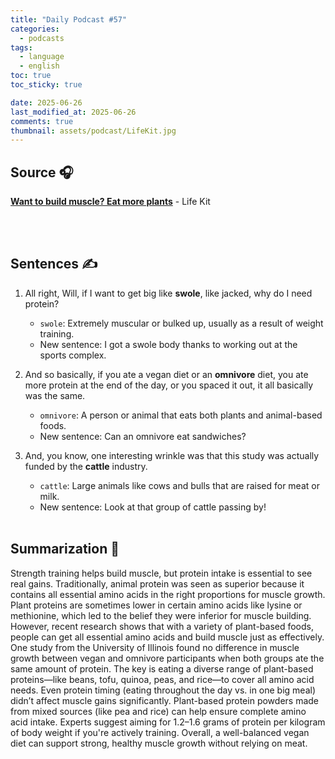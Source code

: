 ```yaml
---
title: "Daily Podcast #57"
categories:
  - podcasts
tags:
  - language
  - english
toc: true
toc_sticky: true

date: 2025-06-26
last_modified_at: 2025-06-26
comments: true
thumbnail: assets/podcast/LifeKit.jpg
---
```


## Source 🎧
[**Want to build muscle? Eat more plants**](https://podcasts.apple.com/kr/podcast/life-kit/id1461493560?i=1000714565294)
 \- Life Kit

<br><br>
## Sentences ✍️

1. All right, Will, if I want to get big like **swole**, like jacked, why do I need protein?
   - `swole`: Extremely muscular or bulked up, usually as a result of weight training.
   - New sentence: I got a swole body thanks to working out at the sports complex.

2. And so basically, if you ate a vegan diet or an **omnivore** diet, you ate more protein at the end of the day, or you spaced it out, it all basically was the same.
   - `omnivore`: A person or animal that eats both plants and animal-based foods.
   - New sentence: Can an omnivore eat sandwiches?

3. And, you know, one interesting wrinkle was that this study was actually funded by the **cattle** industry.
   - `cattle`: Large animals like cows and bulls that are raised for meat or milk.
   - New sentence: Look at that group of cattle passing by!
<br><br>


## Summarization 👀
Strength training helps build muscle, but protein intake is essential to see real gains. Traditionally, animal protein was seen as superior because it contains all essential amino acids in the right proportions for muscle growth.
Plant proteins are sometimes lower in certain amino acids like lysine or methionine, which led to the belief they were inferior for muscle building. However, recent research shows that with a variety of plant-based foods, people can get all essential amino acids and build muscle just as effectively.
One study from the University of Illinois found no difference in muscle growth between vegan and omnivore participants when both groups ate the same amount of protein. The key is eating a diverse range of plant-based proteins—like beans, tofu, quinoa, peas, and rice—to cover all amino acid needs.
Even protein timing (eating throughout the day vs. in one big meal) didn’t affect muscle gains significantly. Plant-based protein powders made from mixed sources (like pea and rice) can help ensure complete amino acid intake.
Experts suggest aiming for 1.2–1.6 grams of protein per kilogram of body weight if you're actively training. Overall, a well-balanced vegan diet can support strong, healthy muscle growth without relying on meat.
<br><br>